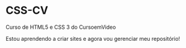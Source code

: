 # CSS-CV
 Curso de HTML5 e CSS 3 do CursoemVideo

 Estou aprendendo a criar sites e agora vou gerenciar meu repositório!

<a>
